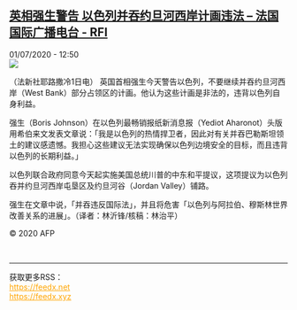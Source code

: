 <!--1593608128000-->
[英相强生警告 以色列并吞约旦河西岸计画违法 – 法国国际广播电台 - RFI](http://www.rfi.fr//cn/contenu/20200701-%E8%8B%B1%E7%9B%B8%E5%BC%BA%E7%94%9F%E8%AD%A6%E5%91%8A-%E4%BB%A5%E8%89%B2%E5%88%97%E5%B9%B6%E5%90%9E%E7%BA%A6%E6%97%A6%E6%B2%B3%E8%A5%BF%E5%B2%B8%E8%AE%A1%E7%94%BB%E8%BF%9D%E6%B3%95)
------

<div>01/07/2020 - 12:50</div><img src="https://s.rfi.fr/media/display/a4f754f4-bb90-11ea-9796-005056bff430/w:310/p:16x9/int0015b.200701185003.jpg"><div class="t-content__body u-clearfix"><div class="m-interstitial"></div><p>（法新社耶路撒冷1日电）    英国首相强生今天警告以色列，不要继续并吞约旦河西岸（West Bank）部分占领区的计画。他认为这些计画是非法的，违背以色列自身利益。</p><p>    强生（Boris Johnson）在以色列最畅销报纸新消息报（Yediot Aharonot）头版用希伯来文发表文章说：「我是以色列的热情捍卫者，因此对有关并吞巴勒斯坦领土的建议感遗憾。我担心这些建议无法实现确保以色列边境安全的目标，而且违背以色列的长期利益。」</p><p>    以色列联合政府同意今天起实施美国总统川普的中东和平提议，这项提议为以色列吞并约旦河西岸屯垦区及约旦河谷（Jordan Valley）铺路。</p><p>    强生在文章中说，「并吞违反国际法」，并且将危害「以色列与阿拉伯、穆斯林世界改善关系的进展」。（译者：林沂锋/核稿：林治平）</p><p class="t-copyright">© 2020 AFP</p>        </div><br><hr><div>获取更多RSS：<br><a href="https://feedx.net" style="color:orange" target="_blank">https://feedx.net</a> <br><a href="https://feedx.xyz" style="color:orange" target="_blank">https://feedx.xyz</a><br></div>
